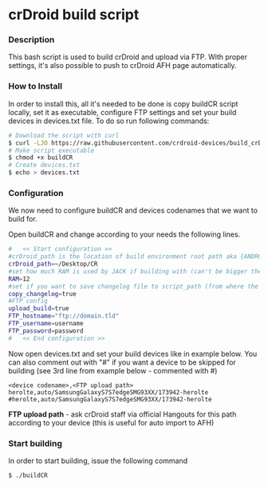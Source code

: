 # crDroid build script #

### Description ###

This bash script is used to build crDroid and upload via FTP.
With proper settings, it's also possible to push to crDroid AFH page automatically.

### How to Install

In order to install this, all it's needed to be done is copy buildCR script locally, set it as executable, configure FTP settings and set your build devices in devices.txt file.
To do so run following commands:

```bash
# Download the script with curl
$ curl -LJO https://raw.githubusercontent.com/crdroid-devices/build_crDroid/master/buildCR
# Make script executable
$ chmod +x buildCR
# Create devices.txt 
$ echo > devices.txt
```

### Configuration

We now need to configure buildCR and devices codenames that we want to build for.

Open buildCR and change according to your needs the following lines.

```bash
#   << Start configuration >>
#crDroid_path is the location of build environment root path aka {ANDROID_BUILD_TOP}
crDroid_path=~/Desktop/CR
#set how much RAM is used by JACK if building with (can't be bigger then total RAM on your system)
RAM=12
#set if you want to save changelog file to script_path (from where the script runs) at end of build (useful to add changelog info to forums and so on... easy to find)
copy_changelog=true
#FTP config
upload_build=true
FTP_hostname="ftp://domain.tld"
FTP_username=username
FTP_password=password
#   << End configuration >>
```

Now open devices.txt and set your build devices like in example below.
You can also comment out with "#" if you want a device to be skipped for building (see 3rd line from example below - commented with #)

    <device codename>,<FTP upload path>
    herolte,auto/SamsungGalaxyS7S7edgeSMG93XX/173942-herolte
    #herolte,auto/SamsungGalaxyS7S7edgeSMG93XX/173942-herolte 

**FTP upload path** - ask crDroid staff via official Hangouts for this path according to your device (this is useful for auto import to AFH)

### Start building

In order to start building, issue the following command

    $ ./buildCR